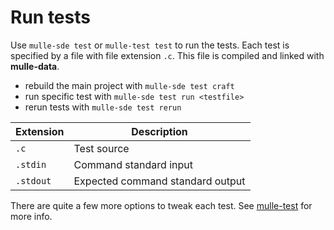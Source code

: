 # Run tests

Use `mulle-sde test` or `mulle-test test` to run the tests. Each test is
specified by a file with file extension `.c`. This file
is compiled and linked with **mulle-data**.

* rebuild the main project with `mulle-sde test craft`
* run specific test with `mulle-sde test run <testfile>`
* rerun tests with `mulle-sde test rerun`


Extension   | Description
------------|-------------------------
`.c`      | Test source
`.stdin`    | Command standard input
`.stdout`   | Expected command standard output


There are quite a few more options to tweak each test. 
See [mulle-test](//github.com/mulle-sde/mulle-test) for more info.


<!--
extension : mulle-sde/c-test-library-demo
directory : demo/all
template  : .../README.md
Suppress this comment with `export MULLE_SDE_GENERATE_FILE_COMMENTS=NO`
-->

